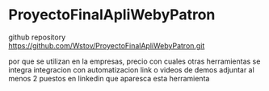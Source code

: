 # ProyectoFinalApliWebyPatron

github repository
https://github.com/Wstov/ProyectoFinalApliWebyPatron.git



por que se utilizan en la empresas, 
precio
con cuales otras herramientas se integra 
integracion con automatizacion
link o videos de demos
adjuntar al menos 2 puestos en linkedin que aparesca esta herramienta 


